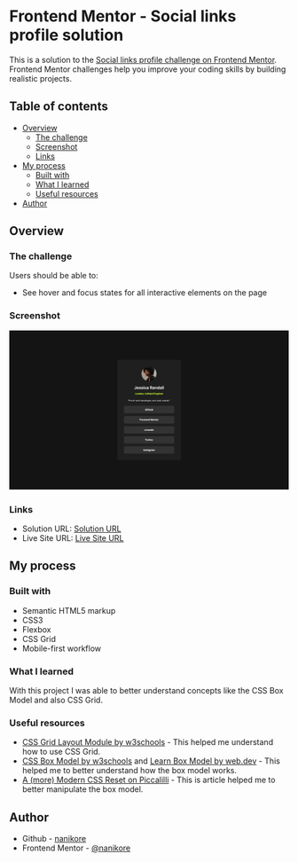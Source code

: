 # Frontend Mentor - Social links profile solution

This is a solution to the [Social links profile challenge on Frontend Mentor](https://www.frontendmentor.io/challenges/social-links-profile-UG32l9m6dQ). Frontend Mentor challenges help you improve your coding skills by building realistic projects. 

## Table of contents

- [Overview](#overview)
  - [The challenge](#the-challenge)
  - [Screenshot](#screenshot)
  - [Links](#links)
- [My process](#my-process)
  - [Built with](#built-with)
  - [What I learned](#what-i-learned)
  - [Useful resources](#useful-resources)
- [Author](#author)

## Overview

### The challenge

Users should be able to:

- See hover and focus states for all interactive elements on the page

### Screenshot

![](screenshot/screenshot.png)

### Links

- Solution URL: [Solution URL](#)
- Live Site URL: [Live Site URL](https://nanikore0.github.io/social-links-profile-main/)

## My process

### Built with

- Semantic HTML5 markup
- CSS3
- Flexbox
- CSS Grid
- Mobile-first workflow

### What I learned

With this project I was able to better understand concepts like the CSS Box Model and also CSS Grid.

### Useful resources

- [CSS Grid Layout Module by w3schools](https://www.w3schools.com/css/css_grid.asp) - This helped me understand how to use CSS Grid.
- [CSS Box Model by w3schools](https://www.w3schools.com/Css/css_boxmodel.asp) and [Learn Box Model by web.dev](https://web.dev/learn/css/box-model/) - This helped me to better understand how the box model works.
- [A (more) Modern CSS Reset on Piccalilli](https://piccalil.li/blog/a-more-modern-css-reset/) - This is article helped me to better manipulate the box model.

## Author

- Github - [nanikore](https://github.com/nanikore0)
- Frontend Mentor - [@nanikore](https://www.frontendmentor.io/profile/nanikore0)
